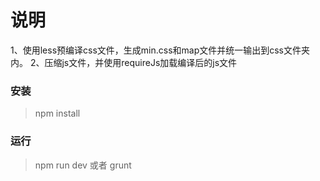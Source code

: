 # 说明

1、使用less预编译css文件，生成min.css和map文件并统一输出到css文件夹内。
2、压缩js文件，并使用requireJs加载编译后的js文件

### 安装
> npm install

### 运行
> npm run dev 或者 grunt
